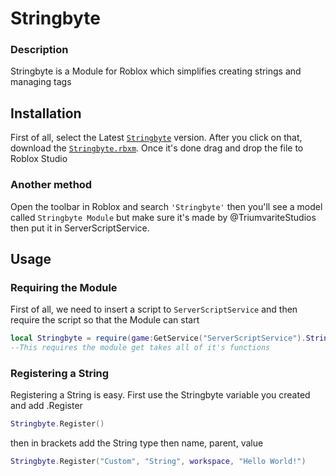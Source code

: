 
# Stringbyte

### Description
Stringbyte is a Module for Roblox which simplifies creating strings and managing tags

## Installation
First of all, select the Latest [``Stringbyte``](https://www.roblox.com/library/9998442298) version. After you click on that, download the
[``Stringbyte.rbxm``](https://github.com/TriumvirateStudios/Stringbyte/releases/download/Stable/Stringbyte.rbxm). Once it's done drag and drop the file to Roblox Studio

### Another method

Open the toolbar in Roblox and search ``'Stringbyte'`` then you'll see a model called ``Stringbyte Module`` but
make sure it's made by @TriumvariteStudios then put it in ServerScriptService.

## Usage

### Requiring the Module
First of all, we need to insert a script to `ServerScriptService` and then require the script so that
the Module can start

```lua
local Stringbyte = require(game:GetService("ServerScriptService").Stringbyte.MainModule)
--This requires the module get takes all of it's functions
```

### Registering a String
Registering a String is easy. First use the Stringbyte variable you created and add .Register
```lua
Stringbyte.Register()
```
then in brackets add the String type then name, parent, value
```lua
Stringbyte.Register("Custom", "String", workspace, "Hello World!")
```
